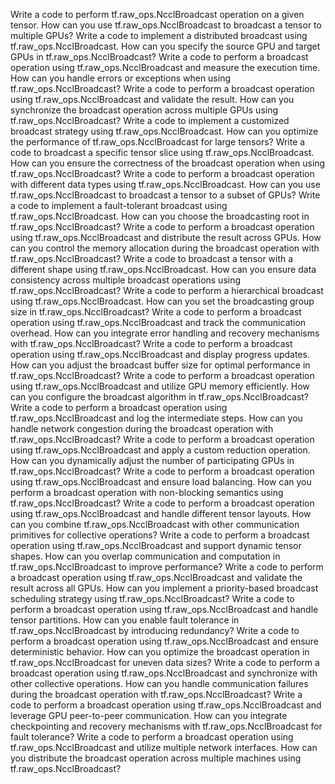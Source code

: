 Write a code to perform tf.raw_ops.NcclBroadcast operation on a given tensor.
How can you use tf.raw_ops.NcclBroadcast to broadcast a tensor to multiple GPUs?
Write a code to implement a distributed broadcast using tf.raw_ops.NcclBroadcast.
How can you specify the source GPU and target GPUs in tf.raw_ops.NcclBroadcast?
Write a code to perform a broadcast operation using tf.raw_ops.NcclBroadcast and measure the execution time.
How can you handle errors or exceptions when using tf.raw_ops.NcclBroadcast?
Write a code to perform a broadcast operation using tf.raw_ops.NcclBroadcast and validate the result.
How can you synchronize the broadcast operation across multiple GPUs using tf.raw_ops.NcclBroadcast?
Write a code to implement a customized broadcast strategy using tf.raw_ops.NcclBroadcast.
How can you optimize the performance of tf.raw_ops.NcclBroadcast for large tensors?
Write a code to broadcast a specific tensor slice using tf.raw_ops.NcclBroadcast.
How can you ensure the correctness of the broadcast operation when using tf.raw_ops.NcclBroadcast?
Write a code to perform a broadcast operation with different data types using tf.raw_ops.NcclBroadcast.
How can you use tf.raw_ops.NcclBroadcast to broadcast a tensor to a subset of GPUs?
Write a code to implement a fault-tolerant broadcast using tf.raw_ops.NcclBroadcast.
How can you choose the broadcasting root in tf.raw_ops.NcclBroadcast?
Write a code to perform a broadcast operation using tf.raw_ops.NcclBroadcast and distribute the result across GPUs.
How can you control the memory allocation during the broadcast operation with tf.raw_ops.NcclBroadcast?
Write a code to broadcast a tensor with a different shape using tf.raw_ops.NcclBroadcast.
How can you ensure data consistency across multiple broadcast operations using tf.raw_ops.NcclBroadcast?
Write a code to perform a hierarchical broadcast using tf.raw_ops.NcclBroadcast.
How can you set the broadcasting group size in tf.raw_ops.NcclBroadcast?
Write a code to perform a broadcast operation using tf.raw_ops.NcclBroadcast and track the communication overhead.
How can you integrate error handling and recovery mechanisms with tf.raw_ops.NcclBroadcast?
Write a code to perform a broadcast operation using tf.raw_ops.NcclBroadcast and display progress updates.
How can you adjust the broadcast buffer size for optimal performance in tf.raw_ops.NcclBroadcast?
Write a code to perform a broadcast operation using tf.raw_ops.NcclBroadcast and utilize GPU memory efficiently.
How can you configure the broadcast algorithm in tf.raw_ops.NcclBroadcast?
Write a code to perform a broadcast operation using tf.raw_ops.NcclBroadcast and log the intermediate steps.
How can you handle network congestion during the broadcast operation with tf.raw_ops.NcclBroadcast?
Write a code to perform a broadcast operation using tf.raw_ops.NcclBroadcast and apply a custom reduction operation.
How can you dynamically adjust the number of participating GPUs in tf.raw_ops.NcclBroadcast?
Write a code to perform a broadcast operation using tf.raw_ops.NcclBroadcast and ensure load balancing.
How can you perform a broadcast operation with non-blocking semantics using tf.raw_ops.NcclBroadcast?
Write a code to perform a broadcast operation using tf.raw_ops.NcclBroadcast and handle different tensor layouts.
How can you combine tf.raw_ops.NcclBroadcast with other communication primitives for collective operations?
Write a code to perform a broadcast operation using tf.raw_ops.NcclBroadcast and support dynamic tensor shapes.
How can you overlap communication and computation in tf.raw_ops.NcclBroadcast to improve performance?
Write a code to perform a broadcast operation using tf.raw_ops.NcclBroadcast and validate the result across all GPUs.
How can you implement a priority-based broadcast scheduling strategy using tf.raw_ops.NcclBroadcast?
Write a code to perform a broadcast operation using tf.raw_ops.NcclBroadcast and handle tensor partitions.
How can you enable fault tolerance in tf.raw_ops.NcclBroadcast by introducing redundancy?
Write a code to perform a broadcast operation using tf.raw_ops.NcclBroadcast and ensure deterministic behavior.
How can you optimize the broadcast operation in tf.raw_ops.NcclBroadcast for uneven data sizes?
Write a code to perform a broadcast operation using tf.raw_ops.NcclBroadcast and synchronize with other collective operations.
How can you handle communication failures during the broadcast operation with tf.raw_ops.NcclBroadcast?
Write a code to perform a broadcast operation using tf.raw_ops.NcclBroadcast and leverage GPU peer-to-peer communication.
How can you integrate checkpointing and recovery mechanisms with tf.raw_ops.NcclBroadcast for fault tolerance?
Write a code to perform a broadcast operation using tf.raw_ops.NcclBroadcast and utilize multiple network interfaces.
How can you distribute the broadcast operation across multiple machines using tf.raw_ops.NcclBroadcast?
